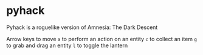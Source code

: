 pyhack
======
Pyhack is a roguelike version of Amnesia: The Dark Descent

Arrow keys to move
`a` to perform an action on an entity
`c` to collect an item
`g` to grab and drag an entity
`l` to toggle the lantern
